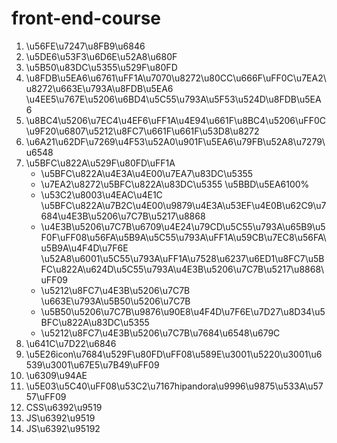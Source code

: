 front-end-course
================

1. \u56FE\u7247\u8FB9\u6846
2. \u5DE6\u53F3\u6D6E\u52A8\u680F
3. \u5B50\u83DC\u5355\u529F\u80FD
4. \u8FDB\u5EA6\u6761\uFF1A\u7070\u8272\u80CC\u666F\uFF0C\u7EA2\u8272\u663E\u793A\u8FDB\u5EA6 \u4EE5\u767E\u5206\u6BD4\u5C55\u793A\u5F53\u524D\u8FDB\u5EA6
5. \u8BC4\u5206\u7EC4\u4EF6\uFF1A\u4E94\u661F\u8BC4\u5206\uFF0C\u9F20\u6807\u5212\u8FC7\u661F\u661F\u53D8\u8272
6. \u6A21\u62DF\u7269\u4F53\u52A0\u901F\u5EA6\u79FB\u52A8\u7279\u6548
7. \u5BFC\u822A\u529F\u80FD\uFF1A
    * \u5BFC\u822A\u4E3A\u4E00\u7EA7\u83DC\u5355
    * \u7EA2\u8272\u5BFC\u822A\u83DC\u5355 \u5BBD\u5EA6100%
    * \u53C2\u8003\u4EAC\u4E1C \u5BFC\u822A\u7B2C\u4E00\u9879\u4E3A\u53EF\u4E0B\u62C9\u7684\u4E3B\u5206\u7C7B\u5217\u8868
    * \u4E3B\u5206\u7C7B\u6709\u4E24\u79CD\u5C55\u793A\u65B9\u5F0F\uFF08\u56FA\u5B9A\u5C55\u793A\uFF1A\u59CB\u7EC8\u56FA\u5B9A\u4F4D\u7F6E  \u52A8\u6001\u5C55\u793A\uFF1A\u7528\u6237\u6ED1\u8FC7\u5BFC\u822A\u624D\u5C55\u793A\u4E3B\u5206\u7C7B\u5217\u8868\uFF09
    * \u5212\u8FC7\u4E3B\u5206\u7C7B \u663E\u793A\u5B50\u5206\u7C7B
    * \u5B50\u5206\u7C7B\u9876\u90E8\u4F4D\u7F6E\u7D27\u8D34\u5BFC\u822A\u83DC\u5355
    * \u5212\u8FC7\u4E3B\u5206\u7C7B\u7684\u6548\u679C
8. \u641C\u7D22\u6846
9. \u5E26icon\u7684\u529F\u80FD\uFF08\u589E\u3001\u5220\u3001\u6539\u3001\u67E5\u7B49\uFF09
10. \u6309\u94AE
11. \u5E03\u5C40\uFF08\u53C2\u7167hipandora\u9996\u9875\u533A\u5757\uFF09
12. CSS\u6392\u9519
13. JS\u6392\u9519
14. JS\u6392\u95192